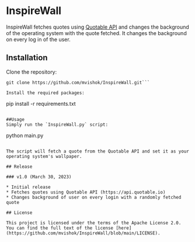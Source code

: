 # InspireWall

InspireWall fetches quotes using [Quotable API](https://api.quotable.io) and changes the background of the operating system with the quote fetched. It changes the background on every log in of the user.

## Installation

Clone the repository:

```
git clone https://github.com/mvishok/InspireWall.git```

Install the required packages:

```
pip install -r requirements.txt
```

##Usage
Simply run the `InspireWall.py` script:
```
python main.py
```

The script will fetch a quote from the Quotable API and set it as your operating system's wallpaper.

## Release

### v1.0 (March 30, 2023)

* Initial release
* Fetches quotes using Quotable API (https://api.quotable.io)
* Changes background of user on every login with a randomly fetched quote

## License

This project is licensed under the terms of the Apache License 2.0.
You can find the full text of the license [here](https://github.com/mvishok/InspireWall/blob/main/LICENSE).


